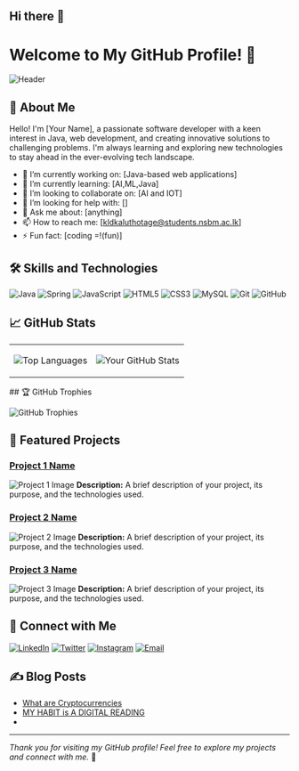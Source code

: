 ## Hi there 👋

<!--
**dulhara19/dulhara19** is a ✨ _special_ ✨ repository because its `README.md` (this file) appears on your GitHub profile.

Here are some ideas to get you started:

- 🔭 I’m currently working on ...
- 🌱 I’m currently learning ...
- 👯 I’m looking to collaborate on ...
- 🤔 I’m looking for help with ...
- 💬 Ask me about ...
- 📫 How to reach me: ...
- 😄 Pronouns: ...
- ⚡ Fun fact: ...
-->
# Welcome to My GitHub Profile! 👋

![Header](https://your-image-link-here)

## 🚀 About Me

Hello! I'm [Your Name], a passionate software developer with a keen interest in Java, web development, and creating innovative solutions to challenging problems. I'm always learning and exploring new technologies to stay ahead in the ever-evolving tech landscape.

- 🔭 I’m currently working on: [Java-based web applications]
- 🌱 I’m currently learning: [AI,ML,Java]
- 👯 I’m looking to collaborate on: [AI and IOT]
- 🤔 I’m looking for help with: []
- 💬 Ask me about: [anything]
- 📫 How to reach me: [kldkaluthotage@students.nsbm.ac.lk]
- ⚡ Fun fact: [coding =!(fun)]

## 🛠️ Skills and Technologies

![Java](https://img.shields.io/badge/Java-ED8B00?style=for-the-badge&logo=java&logoColor=white)
![Spring](https://img.shields.io/badge/Spring-6DB33F?style=for-the-badge&logo=spring&logoColor=white)
![JavaScript](https://img.shields.io/badge/JavaScript-323330?style=for-the-badge&logo=javascript&logoColor=F7DF1E)
![HTML5](https://img.shields.io/badge/HTML5-E34F26?style=for-the-badge&logo=html5&logoColor=white)
![CSS3](https://img.shields.io/badge/CSS3-1572B6?style=for-the-badge&logo=css3&logoColor=white)
![MySQL](https://img.shields.io/badge/MySQL-00000F?style=for-the-badge&logo=mysql&logoColor=white)
![Git](https://img.shields.io/badge/Git-F05032?style=for-the-badge&logo=git&logoColor=white)
![GitHub](https://img.shields.io/badge/GitHub-100000?style=for-the-badge&logo=github&logoColor=white)

## 📈 GitHub Stats
<table>
  <tr><td>
    
![Top Languages](https://github-readme-stats.vercel.app/api/top-langs/?username=dulhara19&layout=compact&theme=radical)

</td> 
<td>
  

![Your GitHub Stats](https://github-readme-stats.vercel.app/api?username=dulhara19&show_icons=true&theme=radical)

  </td>    
  </tr>
</table>
## 🏆 GitHub Trophies

![GitHub Trophies](https://github-profile-trophy.vercel.app/?username=dulhara19&theme=radical)

## 📂 Featured Projects

### [Project 1 Name](https://github.com/dulhara19/Java_WebApp-template-)
![Project 1 Image](https://your-project-image-link-here)
**Description:** A brief description of your project, its purpose, and the technologies used.

### [Project 2 Name](https://github.com/your-github-username/project-2-repo)
![Project 2 Image](https://your-project-image-link-here)
**Description:** A brief description of your project, its purpose, and the technologies used.

### [Project 3 Name](https://github.com/your-github-username/project-3-repo)
![Project 3 Image](https://your-project-image-link-here)
**Description:** A brief description of your project, its purpose, and the technologies used.

## 🤝 Connect with Me

[![LinkedIn](https://img.shields.io/badge/LinkedIn-0077B5?style=for-the-badge&logo=linkedin&logoColor=white)](https://linkedin.com/in/your-linkedin-username)
[![Twitter](https://img.shields.io/badge/Twitter-1DA1F2?style=for-the-badge&logo=twitter&logoColor=white)](https://twitter.com/your-twitter-username)
[![Instagram](https://img.shields.io/badge/Instagram-E4405F?style=for-the-badge&logo=instagram&logoColor=white)](https://instagram.com/your-instagram-username)
[![Email](https://img.shields.io/badge/Email-D14836?style=for-the-badge&logo=gmail&logoColor=white)](mailto:your-email@example.com)

## ✍️ Blog Posts

<!-- BLOG-POST-LIST:START -->
- [What are Cryptocurrencies]([https://your-blog-link-1](https://steemit.com/hive-102306/@dulhara19/crypto-world-part01-or-what-are-cryptocurrencies))
- [MY HABIT is A DIGITAL READING]([https://your-blog-link-2](https://steemit.com/hive-102306/@dulhara19/my-habit-is-a-digital-reading))
- 
<!-- BLOG-POST-LIST:END -->

---
*Thank you for visiting my GitHub profile! Feel free to explore my projects and connect with me.* 🚀
